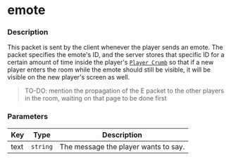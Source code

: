 # emote

### Description

This packet is sent by the client whenever the player sends an emote. The packet specifies the emote's ID, and the server stores that specific ID for a certain amount of time inside the player's [`Player Crumb`](../classes/player-crumb.md) so that if a new player enters the room while the emote should still be visible, it will be visible on the new player's screen as well.

> TO-DO: mention the propagation of the E packet to the other players in the room, waiting on that page to be done first

### Parameters

| Key  | Type     | Description                          |
| ---- | -------- | ------------------------------------ |
| text | `string` | The message the player wants to say. |

